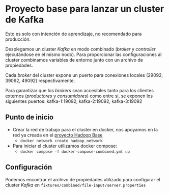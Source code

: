 # Proyecto base para lanzar un cluster de Kafka

Esto es solo con intención de aprendizaje, no recomendado para producción.

Desplegamos un cluster *Kafka* en modo combinado (*broker* y *controller* ejecutándose en el mismo nodo). Para proporcionar las configuraciones al cluster combinamos variables de entorno junto con un archivo de propiedades.

Cada *broker* del cluster expone un puerto para conexiones locales (29092, 39092, 49092) respectivamente.

Para garantizar que los *brokers* sean accesibles tanto para los clientes externos (*productores* y *consumidores*) como entre si, se exponen los siguientes puertos: kafka-1:19092, kafka-2:19092, kafka-3:19092

## Punto de inicio

- Crear la red de trabajo para el cluster en docker, nos apoyamos en la red ya creada en el [proyecto Hadoop Base](https://github.com/luisvalerom/hadoop-base)
  - `docker network create hadoop_network`
- Para iniciar el cluster utilizamos docker compose:
  - `docker compose -f docker-compose-combined.yml up`

## Configuración

Podemos encontrar el archivo de propiedades utilizado para configurar el cluster *Kafka* en `fixtures/combined/file-input/server.properties`

